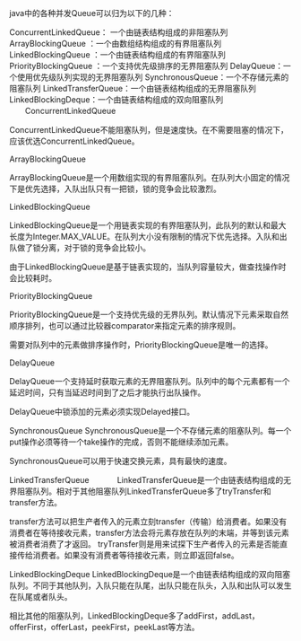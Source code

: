 java中的各种并发Queue可以归为以下的几种：　

ConcurrentLinkedQueue： 一个由链表结构组成的非阻塞队列
ArrayBlockingQueue ：一个由数组结构组成的有界阻塞队列
LinkedBlockingQueue ：一个由链表结构组成的有界阻塞队列
PriorityBlockingQueue ：一个支持优先级排序的无界阻塞队列
DelayQueue：一个使用优先级队列实现的无界阻塞队列
SynchronousQueue：一个不存储元素的阻塞队列
LinkedTransferQueue：一个由链表结构组成的无界阻塞队列
LinkedBlockingDeque：一个由链表结构组成的双向阻塞队列
　　ConcurrentLinkedQueue

ConcurrentLinkedQueue不能阻塞队列，但是速度快。在不需要阻塞的情况下，应该优选ConcurrentLinkedQueue。

ArrayBlockingQueue

ArrayBlockingQueue是一个用数组实现的有界阻塞队列。在队列大小固定的情况下是优先选择，入队出队只有一把锁，锁的竞争会比较激烈。

LinkedBlockingQueue

LinkedBlockingQueue是一个用链表实现的有界阻塞队列，此队列的默认和最大长度为Integer.MAX_VALUE。在队列大小没有限制的情况下优先选择。入队和出队做了锁分离，对于锁的竞争会比较小。

由于LinkedBlockingQueue是基于链表实现的，当队列容量较大，做查找操作时会比较耗时。

PriorityBlockingQueue

PriorityBlockingQueue是一个支持优先级的无界队列。默认情况下元素采取自然顺序排列，也可以通过比较器comparator来指定元素的排序规则。

需要对队列中的元素做排序操作时，PriorityBlockingQueue是唯一的选择。

DelayQueue

DelayQueue一个支持延时获取元素的无界阻塞队列。队列中的每个元素都有一个延迟时间，只有当延迟时间到了之后才能执行出队操作。

DelayQueue中锁添加的元素必须实现Delayed接口。

SynchronousQueue
SynchronousQueue是一个不存储元素的阻塞队列。每一个put操作必须等待一个take操作的完成，否则不能继续添加元素。

SynchronousQueue可以用于快速交换元素，具有最快的速度。

LinkedTransferQueue　
　　 LinkedTransferQueue是一个由链表结构组成的无界阻塞队列。相对于其他阻塞队列LinkedTransferQueue多了tryTransfer和transfer方法。

transfer方法可以把生产者传入的元素立刻transfer（传输）给消费者。如果没有消费者在等待接收元素，transfer方法会将元素存放在队列的末端，并等到该元素被消费者消费了才返回。
tryTransfer则是用来试探下生产者传入的元素是否能直接传给消费者。如果没有消费者等待接收元素，则立即返回false。

LinkedBlockingDeque
LinkedBlockingDeque是一个由链表结构组成的双向阻塞队列。不同于其他队列，入队只能在队尾，出队只能在队头，入队和出队可以发生在队尾或者队头。

相比其他的阻塞队列，LinkedBlockingDeque多了addFirst，addLast，offerFirst，offerLast，peekFirst，peekLast等方法。

